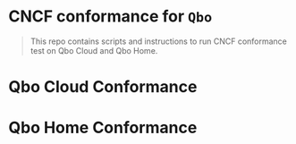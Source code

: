# CNCF conformance for `Qbo`

> This repo contains scripts and instructions to run CNCF conformance test on Qbo Cloud and Qbo Home.

# Qbo Cloud Conformance
# Qbo Home Conformance
